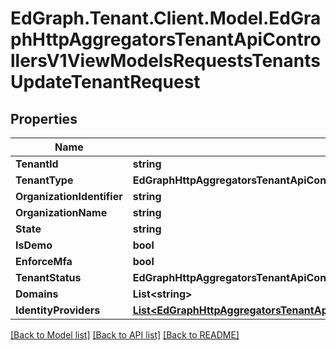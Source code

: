 # EdGraph.Tenant.Client.Model.EdGraphHttpAggregatorsTenantApiControllersV1ViewModelsRequestsTenantsUpdateTenantRequest

## Properties

Name | Type | Description | Notes
------------ | ------------- | ------------- | -------------
**TenantId** | **string** |  | [optional] 
**TenantType** | **EdGraphHttpAggregatorsTenantApiControllersV1ViewModelsRequestsTenantsTenantType** |  | [optional] 
**OrganizationIdentifier** | **string** |  | [optional] 
**OrganizationName** | **string** |  | [optional] 
**State** | **string** |  | [optional] 
**IsDemo** | **bool** |  | [optional] 
**EnforceMfa** | **bool** |  | [optional] 
**TenantStatus** | **EdGraphHttpAggregatorsTenantApiControllersV1ViewModelsRequestsTenantsTenantStatus** |  | [optional] 
**Domains** | **List&lt;string&gt;** |  | [optional] 
**IdentityProviders** | [**List&lt;EdGraphHttpAggregatorsTenantApiControllersV1ViewModelsRequestsTenantsTenantIdentityProvider&gt;**](EdGraphHttpAggregatorsTenantApiControllersV1ViewModelsRequestsTenantsTenantIdentityProvider.md) |  | [optional] 

[[Back to Model list]](../README.md#documentation-for-models) [[Back to API list]](../README.md#documentation-for-api-endpoints) [[Back to README]](../README.md)

